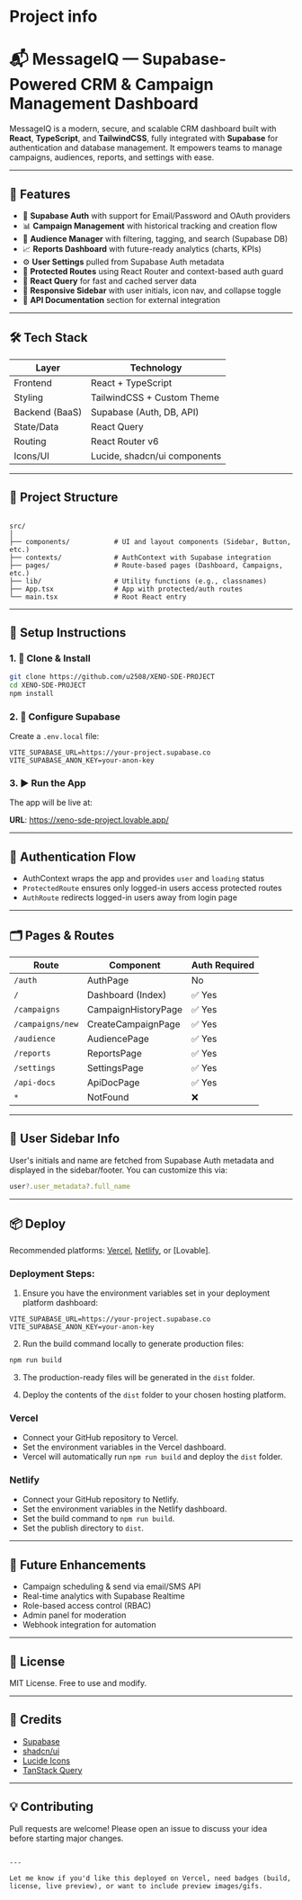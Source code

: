 # Project info

# 📬 MessageIQ — Supabase-Powered CRM & Campaign Management Dashboard

MessageIQ is a modern, secure, and scalable CRM dashboard built with **React**, **TypeScript**, and **TailwindCSS**, fully integrated with **Supabase** for authentication and database management. It empowers teams to manage campaigns, audiences, reports, and settings with ease.

---

## 🚀 Features

- 🔐 **Supabase Auth** with support for Email/Password and OAuth providers
- 📊 **Campaign Management** with historical tracking and creation flow
- 👥 **Audience Manager** with filtering, tagging, and search (Supabase DB)
- 📈 **Reports Dashboard** with future-ready analytics (charts, KPIs)
- ⚙️ **User Settings** pulled from Supabase Auth metadata
- 🔧 **Protected Routes** using React Router and context-based auth guard
- 🧠 **React Query** for fast and cached server data
- 🧱 **Responsive Sidebar** with user initials, icon nav, and collapse toggle
- 💬 **API Documentation** section for external integration

---

## 🛠️ Tech Stack

| Layer         | Technology                  |
|--------------|-----------------------------|
| Frontend     | React + TypeScript          |
| Styling      | TailwindCSS + Custom Theme  |
| Backend (BaaS)| Supabase (Auth, DB, API)    |
| State/Data   | React Query                 |
| Routing      | React Router v6             |
| Icons/UI     | Lucide, shadcn/ui components|

---

## 📁 Project Structure

```

src/
│
├── components/           # UI and layout components (Sidebar, Button, etc.)
├── contexts/             # AuthContext with Supabase integration
├── pages/                # Route-based pages (Dashboard, Campaigns, etc.)
├── lib/                  # Utility functions (e.g., classnames)
├── App.tsx               # App with protected/auth routes
└── main.tsx              # Root React entry

````

---

## 🔧 Setup Instructions

### 1. 🧱 Clone & Install

```bash
git clone https://github.com/u2508/XENO-SDE-PROJECT
cd XENO-SDE-PROJECT
npm install
````

### 2. 🔐 Configure Supabase

Create a `.env.local` file:

```env
VITE_SUPABASE_URL=https://your-project.supabase.co
VITE_SUPABASE_ANON_KEY=your-anon-key
```

### 3. ▶️ Run the App


The app will be live at: 

**URL**: https://xeno-sde-project.lovable.app/

---

## 🔑 Authentication Flow

* AuthContext wraps the app and provides `user` and `loading` status
* `ProtectedRoute` ensures only logged-in users access protected routes
* `AuthRoute` redirects logged-in users away from login page

---

## 🗂️ Pages & Routes

| Route            | Component           | Auth Required |
| ---------------- | ------------------- | ------------- |
| `/auth`          | AuthPage            | No            |
| `/`              | Dashboard (Index)   | ✅ Yes         |
| `/campaigns`     | CampaignHistoryPage | ✅ Yes         |
| `/campaigns/new` | CreateCampaignPage  | ✅ Yes         |
| `/audience`      | AudiencePage        | ✅ Yes         |
| `/reports`       | ReportsPage         | ✅ Yes         |
| `/settings`      | SettingsPage        | ✅ Yes         |
| `/api-docs`      | ApiDocPage          | ✅ Yes         |
| `*`              | NotFound            | ❌             |

---

## 👤 User Sidebar Info

User's initials and name are fetched from Supabase Auth metadata and displayed in the sidebar/footer. You can customize this via:

```ts
user?.user_metadata?.full_name
```

---

## 📦 Deploy

Recommended platforms: [Vercel](https://vercel.com/), [Netlify](https://netlify.com/), or [Lovable].

### Deployment Steps:

1. Ensure you have the environment variables set in your deployment platform dashboard:

```
VITE_SUPABASE_URL=https://your-project.supabase.co
VITE_SUPABASE_ANON_KEY=your-anon-key
```

2. Run the build command locally to generate production files:

```bash
npm run build
```

3. The production-ready files will be generated in the `dist` folder.

4. Deploy the contents of the `dist` folder to your chosen hosting platform.

### Vercel

- Connect your GitHub repository to Vercel.
- Set the environment variables in the Vercel dashboard.
- Vercel will automatically run `npm run build` and deploy the `dist` folder.

### Netlify

- Connect your GitHub repository to Netlify.
- Set the environment variables in the Netlify dashboard.
- Set the build command to `npm run build`.
- Set the publish directory to `dist`.

---

## 🧪 Future Enhancements

* Campaign scheduling & send via email/SMS API
* Real-time analytics with Supabase Realtime
* Role-based access control (RBAC)
* Admin panel for moderation
* Webhook integration for automation

---

## 📄 License

MIT License. Free to use and modify.

---

## 🙌 Credits

* [Supabase](https://supabase.io/)
* [shadcn/ui](https://ui.shadcn.com/)
* [Lucide Icons](https://lucide.dev/)
* [TanStack Query](https://tanstack.com/query)

---

## 💡 Contributing

Pull requests are welcome! Please open an issue to discuss your idea before starting major changes.

```

---

Let me know if you'd like this deployed on Vercel, need badges (build, license, live preview), or want to include preview images/gifs.
